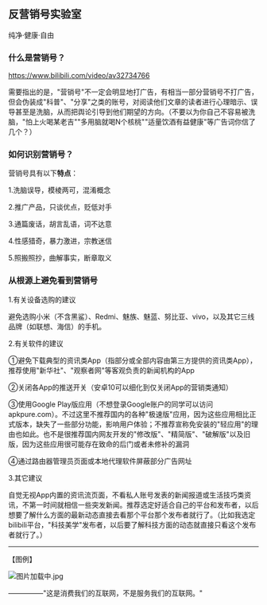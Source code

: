 ## 反营销号实验室

纯净·健康·自由


### 什么是营销号？
https://www.bilibili.com/video/av32734766

需要指出的是，"营销号"不一定会明显地打广告，有相当一部分营销号不打广告，但会伪装成"科普"、"分享"之类的账号，对阅读他们文章的读者进行心理暗示、误导甚至是洗脑，从而把舆论引导到他们期望的方向。（不要以为你自己不容易被洗脑，"怕上火喝某老吉""多用脑就喝N个核桃""适量饮酒有益健康"等广告词你信了几个？）

### 如何识别营销号？
营销号具有以下**特点**：

1.洗脑误导，模棱两可，混淆概念

2.推广产品，只谈优点，贬低对手

3.通篇废话，胡言乱语，词不达意

4.性感猎奇，暴力激进，宗教迷信

5.照搬照抄，曲解事实，断章取义


### 从根源上避免看到营销号
1.有关设备选购的建议

避免选购小米（不含黑鲨）、Redmi、魅族、魅蓝、努比亚、vivo，以及其它三线品牌（如联想、海信）的手机。


2.有关软件的建议

①避免下载典型的资讯类App（指部分或全部内容由第三方提供的资讯类App），推荐使用"新华社"、"观察者网"等客观负责的新闻机构的App

②关闭各App的推送开关（安卓10可以细化到仅关闭App的营销类通知）

③使用Google Play版应用（不想登录Google账户的同学可以访问apkpure.com）。不过这里不推荐国内的各种"极速版"应用，因为这些应用相比正式版本，缺失了一些部分功能，影响用户体验；不推荐宣称免安装的"轻应用"的理由也如此。也不是很推荐国内网友开发的"修改版"、"精简版"、"破解版"以及旧版，因为这些应用很可能存在致命的后门或者未修补的漏洞

④通过路由器管理员页面或本地代理软件屏蔽部分广告网址


3.其它建议

自觉无视App内置的资讯流页面，不看私人账号发表的新闻报道或生活技巧类资讯，不第一时间就相信一些突发新闻。推荐选定好适合自己的平台和发布者，以后想要了解什么方面的最新动态直接去看那个平台那个发布者就行了。（比如我选定bilibili平台，"科技美学"发布者，以后要了解科技方面的动态就直接只看这个发布者就行了。）


***
【图例】


![图片加载中.jpg](https://i.loli.net/2020/03/17/k6oFHc2Wd43i1Tn.jpg)

—————"这是消费我们的互联网，不是服务我们的互联网。"
